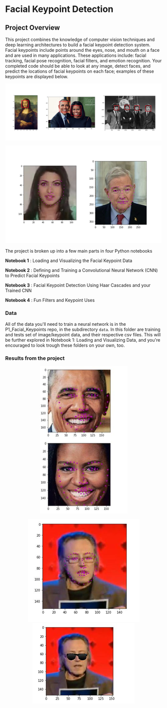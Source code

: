 # Facial Keypoint Detection

## Project Overview

This project combines the knowledge of computer vision techniques and deep learning architectures to build a facial keypoint detection system. Facial keypoints include points around the eyes, nose, and mouth on a face and are used in many applications. These applications include: facial tracking, facial pose recognition, facial filters, and emotion recognition. Your completed code should be able to look at any image, detect faces, and predict the locations of facial keypoints on each face; examples of these keypoints are displayed below.

<p align="center">
  <img src="./images/haar_cascade_ex.png"/>
</p>

<p align="center">
  <img src="./images/key_pts_example.png"/>
</p>

The project is broken up into a few main parts in four Python notebooks

__Notebook 1__ : Loading and Visualizing the Facial Keypoint Data

__Notebook 2__ : Defining and Training a Convolutional Neural Network (CNN) to Predict Facial Keypoints

__Notebook 3__ : Facial Keypoint Detection Using Haar Cascades and your Trained CNN

__Notebook 4__ : Fun Filters and Keypoint Uses



### Data

All of the data you'll need to train a neural network is in the P1_Facial_Keypoints repo, in the subdirectory `data`. In this folder are training and tests set of image/keypoint data, and their respective csv files. This will be further explored in Notebook 1: Loading and Visualizing Data, and you're encouraged to look trough these folders on your own, too.

### Results from the project

<p align="center">
  <img src="./images/res.JPG"/>
</p>
<p align="center">
  <img src="./images/cat.JPG"/>  <img src="./images/cat2.JPG"/>
</p>
